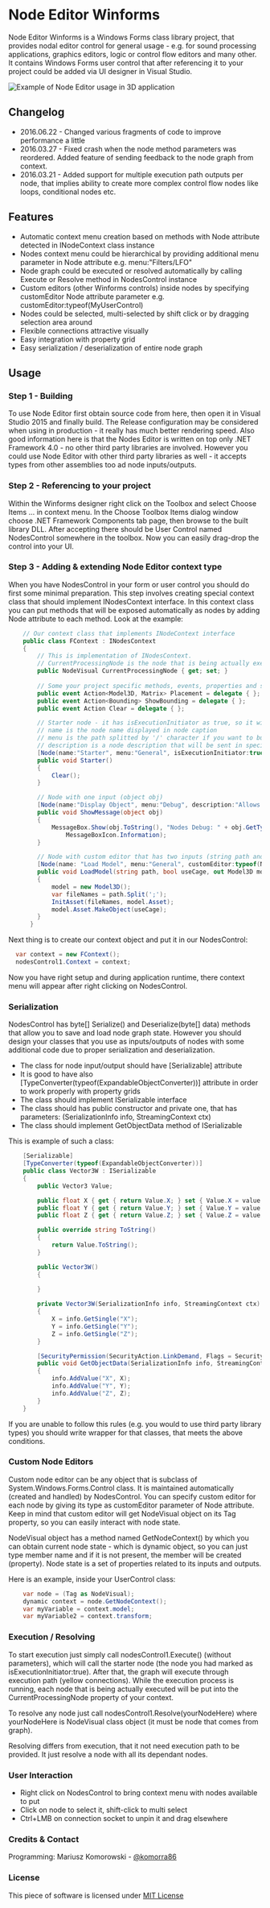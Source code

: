 Node Editor Winforms
=======

Node Editor Winforms is a Windows Forms class library project, that provides nodal editor control for general usage - e.g. for sound processing applications, graphics editors, logic or control flow editors and many other. It contains Windows Forms user control that after referencing it to your project could be added via UI designer in Visual Studio.

![Example of Node Editor usage in 3D application](http://i.imgur.com/GDJG8pf.png)

## Changelog
* 2016.06.22 - Changed various fragments of code to improve performance a little
* 2016.03.27 - Fixed crash when the node method parameters was reordered. Added feature of sending feedback to the node graph from context.
* 2016.03.21 - Added support for multiple execution path outputs per node, that implies ability to create more complex control flow nodes like loops, conditional nodes etc.

## Features

* Automatic context menu creation based on methods with Node attribute detected in INodeContext class instance
* Nodes context menu could be hierarchical by providing additional menu parameter in Node attribute e.g. menu:"Filters/LFO"
* Node graph could be executed or resolved automatically by calling Execute or Resolve method in NodesControl instance
* Custom editors (other Winforms controls) inside nodes by specifying customEditor Node attribute parameter e.g. customEditor:typeof(MyUserControl)
* Nodes could be selected, multi-selected by shift click or by dragging selection area around
* Flexible connections attractive visually
* Easy integration with property grid
* Easy serialization / deserialization of entire node graph

## Usage

### Step 1 - Building

To use Node Editor first obtain source code from here, then open it in Visual Studio 2015 and finally build. The Release configuration may be considered when using in production - it really has much better rendering speed. Also good information here is that the Nodes Editor is written on top only .NET Framework 4.0 - no other third party libraries are involved. However you could use Node Editor with other third party libraries as well - it accepts types from other assemblies too ad node inputs/outputs.

### Step 2 - Referencing to your project

Within the Winforms designer right click on the Toolbox and select Choose Items ... in context menu. In the Choose Toolbox Items dialog window choose .NET Framework Components tab page, then browse to the built library DLL. After accepting there should be User Control named NodesControl somewhere in the toolbox. Now you can easily drag-drop the control into your UI.

### Step 3 - Adding & extending Node Editor context type

When you have NodesControl in your form or user control you should do first some minimal preparation. This step involves creating special context class that should implement INodesContext interface. In this context class you can put methods that will be exposed automatically as nodes by adding Node attribute to each method. Look at the example:

```cs
    // Our context class that implements INodeContext interface
    public class FContext : INodesContext
    {
        // This is implementation of INodesContext.
        // CurrentProcessingNode is the node that is being actually executed.
        public NodeVisual CurrentProcessingNode { get; set; }
        
        // Some your project specific methods, events, properties and so on
        public event Action<Model3D, Matrix> Placement = delegate { };
        public event Action<Bounding> ShowBounding = delegate { }; 
        public event Action Clear = delegate { };

        // Starter node - it has isExecutionInitiator as true, so it will have one execution path output
        // name is the node name displayed in node caption
        // menu is the path splitted by '/' character if you want to build hierarchical menu
        // description is a node description that will be sent in special event at some situations
        [Node(name:"Starter", menu:"General", isExecutionInitiator:true, description:"Node from which processing begins.")]
        public void Starter()
        {
            Clear();
        }

        // Node with one input (object obj)
        [Node(name:"Display Object", menu:"Debug", description:"Allows to show any output in popup message box.")]
        public void ShowMessage(object obj)
        {
            MessageBox.Show(obj.ToString(), "Nodes Debug: " + obj.GetType().Name, MessageBoxButtons.OK,
                MessageBoxIcon.Information);
        }

        // Node with custom editor that has two inputs (string path and bool useCage) and one output socket (out Model3D model)
        [Node(name: "Load Model", menu:"General", customEditor:typeof(NELoadModel3D), description:"Node that loads 3D model from disk and also textures together.")]
        public void LoadModel(string path, bool useCage, out Model3D model)
        {
            model = new Model3D();
            var fileNames = path.Split(';');
            InitAsset(fileNames, model.Asset);
            model.Asset.MakeObject(useCage);
        }
      }
```

Next thing is to create our context object and put it in our NodesControl:

```cs
  var context = new FContext();
  nodesControl1.Context = context;
```

Now you have right setup and during application runtime, there context menu will appear after right clicking on NodesControl.

### Serialization

NodesControl has byte[] Serialize() and Deserialize(byte[] data) methods that allow you to save and load node graph state. However you should design your classes that you use as inputs/outputs of nodes with some additional code due to proper serialization and deserialization.

* The class for node input/output should have [Serializable] attribute
* It is good to have also  [TypeConverter(typeof(ExpandableObjectConverter))] attribute in order to work properly with property grids
* The class should implement ISerializable interface
* The class should has public constructor and private one, that has parameters: (SerializationInfo info, StreamingContext ctx)
* The class should implement GetObjectData method of ISerializable

This is example of such a class:

```cs
    [Serializable]
    [TypeConverter(typeof(ExpandableObjectConverter))]
    public class Vector3W : ISerializable
    {
        public Vector3 Value;

        public float X { get { return Value.X; } set { Value.X = value; } }
        public float Y { get { return Value.Y; } set { Value.Y = value; } }
        public float Z { get { return Value.Z; } set { Value.Z = value; } }

        public override string ToString()
        {
            return Value.ToString();
        }

        public Vector3W()
        {
            
        }

        private Vector3W(SerializationInfo info, StreamingContext ctx)
        {
            X = info.GetSingle("X");
            Y = info.GetSingle("Y");
            Z = info.GetSingle("Z");
        }

        [SecurityPermission(SecurityAction.LinkDemand, Flags = SecurityPermissionFlag.SerializationFormatter)]
        public void GetObjectData(SerializationInfo info, StreamingContext context)
        {
            info.AddValue("X", X);
            info.AddValue("Y", Y);
            info.AddValue("Z", Z);
        }
    }
```

If you are unable to follow this rules (e.g. you would to use third party library types) you should write wrapper for that classes, that meets the above conditions.

### Custom Node Editors

Custom node editor can be any object that is subclass of System.Windows.Forms.Control class. It is maintained automatically (created and handled) by NodesControl. You can specify custom editor for each node by giving its type as customEditor parameter of Node attribute. Keep in mind that custom editor will get NodeVisual object on its Tag property, so you can easily interact with node state.

NodeVisual object has a method named GetNodeContext() by which you can obtain current node state - which is dynamic object, so you can just type member name and if it is not present, the member will be created (property). Node state is a set of properties related to its inputs and outputs.

Here is an example, inside your UserControl class:

```cs
    var node = (Tag as NodeVisual);
    dynamic context = node.GetNodeContext();
    var myVariable = context.model;
    var myVariable2 = context.transform;
```

### Execution / Resolving

To start execution just simply call nodesControl1.Execute() (without parameters), which will call the starter node (the node you had marked as isExecutionInitiator:true). After that, the graph will execute through execution path (yellow connections). While the execution process is running, each node that is being actually executed will be put into the CurrentProcessingNode property of your context.

To resolve any node just call nodesControl1.Resolve(yourNodeHere) where yourNodeHere is NodeVisual class object (it must be node that comes from graph). 

Resolving differs from execution, that it not need execution path to be provided. It just resolve a node with all its dependant nodes.


### User Interaction

* Right click on NodesControl to bring context menu with nodes available to put
* Click on node to select it, shift-click to multi select
* Ctrl+LMB on connection socket to unpin it and drag elsewhere

### Credits & Contact

Programming: Mariusz Komorowski - [@komorra86](https://twitter.com/komorra86)


### License

This piece of software is licensed under [MIT License](../master/License.md)
